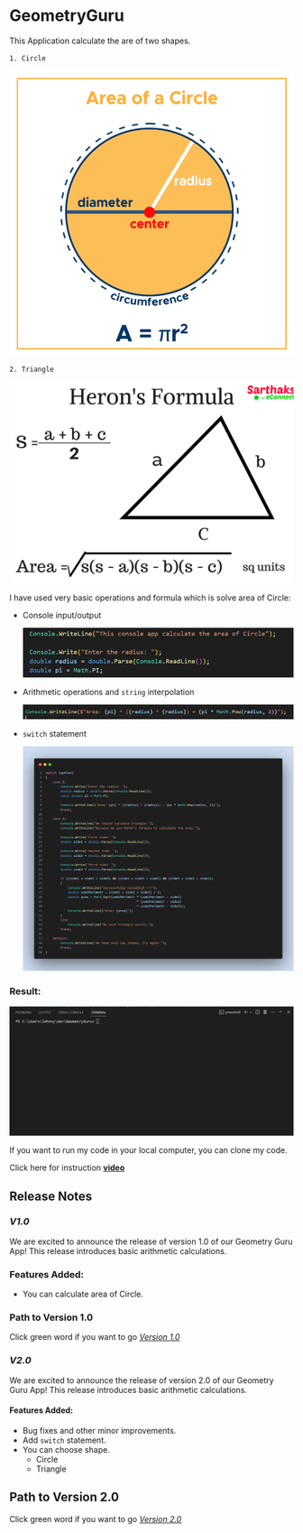 # GeometryGuru

This Application calculate the are of two shapes.

    1. Circle

   ![image](./Assets/image.png)

    2. Triangle

![image](./Assets/triangle.png)

I have used very basic operations and formula which is solve area of Circle:

* Console input/output 

    ![image](./Assets/image-1.png)

* Arithmetic operations and `string` interpolation

    ![image](./Assets/image-2.png)

* `switch` statement

    ![image](./Assets/result.png)

### Result:

![gif](./Assets/Animation.gif)

If you want to run my code in your local computer, you can clone my code.

Click here for instruction **[video](https://www.loom.com/share/9cebefe04b8b40f0bb6c48f87f58ad59?sid=2f1e0720-d21d-4a89-8669-0673b6bf0053)**

## Release Notes

### *V1.0*

We are excited to announce the release of version 1.0 of our Geometry Guru App! This release introduces basic arithmetic calculations.  

### Features Added:

* You can calculate area of Circle.


### Path to Version 1.0

Click green word if you want to go *[Version 1.0](https://github.com/JohnnySenior/GeometryGuru/tree/releases/v1.0)*

### *V2.0*

We are excited to announce the release of version 2.0 of our Geometry Guru App! This release introduces basic arithmetic calculations.

#### Features Added:

* Bug fixes and other minor improvements.
* Add `switch` statement.
* You can choose shape.
    * Circle
    * Triangle

## Path to Version 2.0

Click green word if you want to go *[Version 2.0](https://github.com/JohnnySenior/GeometryGuru/tree/releases/v2.0)*
